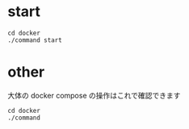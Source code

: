 # start

```
cd docker
./command start
```

# other

大体の docker compose の操作はこれで確認できます

```
cd docker
./command
```
